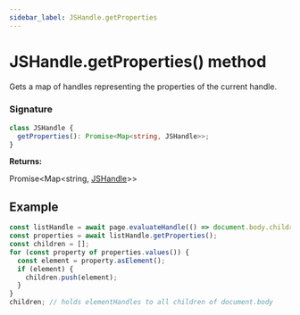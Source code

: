 ```yaml
---
sidebar_label: JSHandle.getProperties
---
```


# JSHandle.getProperties() method

Gets a map of handles representing the properties of the current handle.

### Signature

```typescript
class JSHandle {
  getProperties(): Promise<Map<string, JSHandle>>;
}
```

**Returns:**

Promise&lt;Map&lt;string, [JSHandle](./puppeteer.jshandle.md)&gt;&gt;

## Example

```ts
const listHandle = await page.evaluateHandle(() => document.body.children);
const properties = await listHandle.getProperties();
const children = [];
for (const property of properties.values()) {
  const element = property.asElement();
  if (element) {
    children.push(element);
  }
}
children; // holds elementHandles to all children of document.body
```
